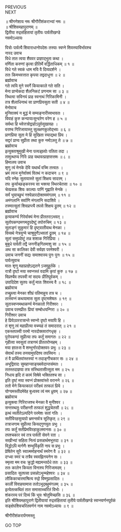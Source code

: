 PREVIOUS  
NEXT  
  
॥ श्रीगणेशाय नमः श्रीगौरीशंकराभ्यां नमः ॥  
॥ श्रीशिवमहापुराणम् ॥  
द्वितीया रुद्रसंहितायां तृतीयः पार्वतीखण्डे  
नवमोऽध्यायः  
  
पित्रोः पार्वत्यै शिवाराधानोपदेशः तस्याः स्वप्ने शिवस्याविर्भावश्च  
नारद उवाच  
विधे तात त्वया शैववर प्राज्ञाद्‌भुता कथा ।  
वर्णिता करुणां कृत्वा प्रीतिर्मे वर्द्धिताधिकम् ॥ १ ॥  
विधे गते स्वकं धाम मयि वै दिव्यदर्शने ।  
ततः किमभवत्तात कृपया तद्वदाधुना ॥ २ ॥  
ब्रह्मोवाच  
गते त्वयि मुने स्वर्गे कियत्काले गते सति ।  
मेना प्राप्येकदा शैलनिकटं प्रणनाम सा ॥ ३ ॥  
स्थित्वा सविनयं प्राह स्वनाथं गिरिकामिनी ।  
तत्र शैलाधिनाथं सा प्राणप्रियसुता सती ॥ ४ ॥  
मेनोवाच  
मुनिवाक्यं न बुद्धं मे सम्यङ्नारीस्वभावतः ।  
विवाहं कुरु कन्यायाःसुन्दरेण वरेण ह ॥ ५ ॥  
सर्वथा हि भवेत्तत्रोद्वाहोऽपूर्वसुखावहः ।  
वरश्च गिरिजायास्तु सुलक्षणकुलोद्‌भवः ॥ ६ ॥  
प्राणप्रिया सुता मे हि सुखिता स्याद्यथा प्रिय ।  
सद्वरं प्राप्य सुप्रीता तथा कुरु नमोऽस्तु ते ॥ ७ ॥  
ब्रह्मोवाच  
इत्युक्ताश्रुमुखी मेना पत्यङ्‌घ्र्योः पतिता तदा ।  
तामुत्थाप्य गिरिः प्राह यथावत्प्राज्ञसत्तमः ॥ ८ ॥  
हिमालय उवाच  
शृणु त्वं मेनके देवि यथार्थं वच्मि तत्त्वतः ।  
भ्रमं त्यज मुनेर्वाक्यं वितथं न कदाचन ॥ ९ ॥  
यदि स्नेहः सुतायास्ते सुतां शिक्षय सादरम् ।  
तपः कुर्याच्छङ्‌करस्य सा भक्त्या स्थिरचेतसा ॥ १० ॥  
चेत्प्रसन्नः शिवः काल्याः पाणिं गृह्णाति मेनके ।  
सर्वं भूयाच्छुभं नश्येन्नारदोक्तममंगलम् ॥ ११ ॥  
अमंगलानि सर्वाणि मंगलानि सदाशिवे ।  
तस्मात्सुतां शिवप्राप्त्यै तपसे शिक्षय द्रुतम् ॥ १२ ॥  
ब्रह्मोवाच  
इत्याकर्ण्य गिरेर्वाक्यं मेना प्रीततराऽभवत् ।  
सुतोपकण्ठमगमदुपदेष्टुं तपोरुचिम् ॥ १३ ॥  
सुताङ्‌गं सुकुमारं हि दृष्ट्वातीवाथ मेनका ।  
विव्यथे नेत्रयुग्मे चाश्रुपूर्णेऽभवतां द्रुतम् ॥ १४ ॥  
सुतां समुपदेष्टुं तन्न शशाक गिरिप्रिया ।  
बुबुधे पार्वती तद्वै जननीङ्‌गितमाशु सा ॥ १५ ॥  
अथ सा कालिका देवी सर्वज्ञा परमेश्वरी ।  
उवाच जननीं सद्यः समाश्वास्य पुनः पुनः ॥ १५ ॥  
पार्वत्युवाच  
मातः शृणु महाप्राज्ञेऽद्यतने ऽजमुहूर्तके ।  
रात्रौ दृष्टो मया स्वप्नस्तं वदामि कृपां कुरु ॥ १७ ॥  
विप्रश्चैव तपस्वी मां सदयः प्रीतिपूर्वकम् ।  
उपादिदेश सुतपः कर्तुं मातः शिवस्य वै ॥ १८ ॥  
ब्रह्मोवाच  
तच्छ्रुत्वा मेनका शीघ्रं पतिमाहूय तत्र च ।  
तत्स्वप्नं कथयामास सुता दृष्टमशेषतः ॥ १९ ॥  
सुतास्वप्नमथाकर्ण्य मेनकातो गिरीश्वरः ।  
उवाच परमप्रीतः प्रियां सम्बोधयन्गिरा ॥ २० ॥  
गिरीश्वर उवाच  
हे प्रियेऽपररात्रान्ते स्वप्नो दृष्टो मयापि हि ।  
तं शृणु त्वं महाप्रीत्या वच्म्यहं तं समादरात् ॥ २१ ॥  
एकस्तपस्वी परमो नारदोक्तवरांगधृक् ।  
पुरोपकण्ठं सुप्रीत्या तपः कर्तुं समागतः ॥ २२ ॥  
गृहीत्वा स्वसुतां तत्रागमं प्रीततरोप्यहम् ।  
मया ज्ञातःस वै शम्भुर्नारदोक्तवरः प्रभुः ॥ २३ ॥  
सेवार्थं तस्य तनयामुपदिश्य तपस्विनः ।  
तं वै प्रार्थितवांस्तस्यां न तदाङ्‌गीचकार सः ॥ २४ ॥  
अभूद्विवादः सुमहान्साङ्‌ख्यवेदान्तसंमतः ।  
ततस्तदाज्ञया तत्र संस्थितासीत्सुता मम ॥ २५ ॥  
निधाय हृदि तं कामं सिषेवे भक्तितश्च सा ।  
इति दृष्टं मया स्वप्नं प्रोक्तवांस्ते वरानने ॥ २६ ॥  
ततो मेने कियत्कालं परीक्ष्यं तत्फलं प्रिये ।  
योग्यमस्तीदमेवेह बुध्यस्व त्वं मम ध्रुवम् ॥ २७ ॥  
ब्रह्मोवाच  
इत्युक्त्वा गिरिराजश्च मेनका वै मुनीश्वर ।  
सन्तस्थतुः परीक्षन्तौ तत्फलं शुद्धचेतसौ ॥ २८ ॥  
इत्थं व्यतीतेऽल्पदिने परमेशः सतां गतिः ।  
सतीविरहसुव्यग्रो भ्रमन्सर्वत्र सूतिकृत् ॥ २९ ॥  
तत्राजगाम सुप्रीत्या कियद्‌गुणयुतः प्रभुः ।  
तपः कर्तुं सतीप्रेमविरहाकुलमानसः ॥ ३० ॥  
तपश्चकार स्वं तत्र पार्वती सेवने रता ।  
सखीभ्यां सहिता नित्यं प्रसन्नार्थमभूत्तदा ॥ ३१ ॥  
विद्धोऽपि मार्गणैः शम्भुर्विकृतिं नाप स प्रभुः ।  
प्रेषितेन सुरैः स्वात्ममोहनार्थं स्मरेण वै ॥ ३२ ॥  
दग्ध्वा स्मरं च तत्रैव स्ववह्निनयनेन सः ।  
स्मृत्वा मम वचः क्रुद्धो मह्यमन्तर्दधे ततः ॥ ३३ ॥  
ततः कालेन कियता विनाश्य गिरिजामदम् ।  
प्रसादितः सुतपसा प्रसन्नोऽभून्महेश्वरः ॥ ३४ ॥  
लौकिकाचारमाश्रित्य रुद्रो विष्णुप्रसादितः ।  
कालीं विवाहयामास ततोऽभूद्‌बहुमंगलम् ॥ ३५ ॥  
इत्येतत्कथितं तात समासाच्चरितं विभोः ।  
शंकरस्य परं दिव्यं किं भूयः श्रोतुमिच्छसि ॥ ३६ ॥  
इति श्रीशिवमहापुराणे द्वितीयायां रुद्रसंहितायां तृतीये पार्वतीखण्डे स्वप्नवर्णनपूर्वकं  
सङ्‌क्षेपशिवचरितवर्णनं नाम नवमोऽध्यायः ॥ ९ ॥  
  
  
श्रीगौरीशंकरार्पणमस्तु  
  
GO TOP
